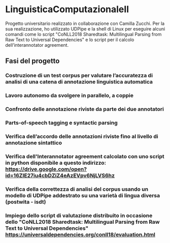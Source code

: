 # LinguisticaComputazionaleII
Progetto universitario realizzato in collaborazione con Camilla Zucchi. Per la sua realizzazione, ho utilizzato UDPipe e la shell di Linux per eseguire alcuni comandi come lo script "CoNLL2018 Sharedtask: Multilingual Parsing from Raw Text to Universal Dependencies" e lo script per il calcolo dell’interannotator agreement.

## Fasi del progetto
### Costruzione di un test corpus per valutare l’accuratezza di analisi di una catena di annotazione linguistica automatica
### Lavoro autonomo da svolgere in parallelo, a coppie
### Confronto delle annotazione riviste da parte dei due annotatori
### Parts-of-speech tagging e syntactic parsing
### Verifica dell’accordo delle annotazioni riviste fino al livello di annotazione sintattico
### Verifica dell'Interannotator agreement calcolato con uno script in python disponibile a questo indirizzo: https://drive.google.com/open?id=16ZIE27iu4cbDZiZ4eAzEVpv6NjLVS6hz
### Verifica della correttezza di analisi del corpus usando un modello di UDPipe addestrato su una varietà di lingua diversa (postwita - isdt)
### Impiego dello script di valutazione distribuito in occasione dello "CoNLL2018 Sharedtask: Multilingual Parsing from Raw Text to Universal Dependencies" https://universaldependencies.org/conll18/evaluation.html


